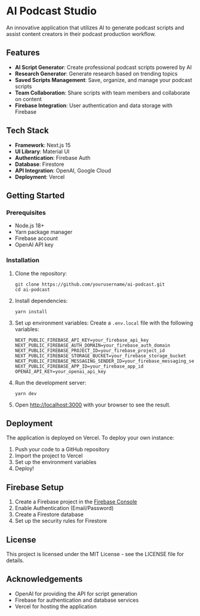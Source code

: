 # AI Podcast Studio

An innovative application that utilizes AI to generate podcast scripts and assist content creators in their podcast production workflow.

## Features

- **AI Script Generator**: Create professional podcast scripts powered by AI
- **Research Generator**: Generate research based on trending topics
- **Saved Scripts Management**: Save, organize, and manage your podcast scripts
- **Team Collaboration**: Share scripts with team members and collaborate on content
- **Firebase Integration**: User authentication and data storage with Firebase

## Tech Stack

- **Framework**: Next.js 15
- **UI Library**: Material UI
- **Authentication**: Firebase Auth
- **Database**: Firestore
- **API Integration**: OpenAI, Google Cloud
- **Deployment**: Vercel

## Getting Started

### Prerequisites

- Node.js 18+ 
- Yarn package manager
- Firebase account
- OpenAI API key

### Installation

1. Clone the repository:
   ```
   git clone https://github.com/yourusername/ai-podcast.git
   cd ai-podcast
   ```

2. Install dependencies:
   ```
   yarn install
   ```

3. Set up environment variables:
   Create a `.env.local` file with the following variables:
   ```
   NEXT_PUBLIC_FIREBASE_API_KEY=your_firebase_api_key
   NEXT_PUBLIC_FIREBASE_AUTH_DOMAIN=your_firebase_auth_domain
   NEXT_PUBLIC_FIREBASE_PROJECT_ID=your_firebase_project_id
   NEXT_PUBLIC_FIREBASE_STORAGE_BUCKET=your_firebase_storage_bucket
   NEXT_PUBLIC_FIREBASE_MESSAGING_SENDER_ID=your_firebase_messaging_sender_id
   NEXT_PUBLIC_FIREBASE_APP_ID=your_firebase_app_id
   OPENAI_API_KEY=your_openai_api_key
   ```

4. Run the development server:
   ```
   yarn dev
   ```

5. Open [http://localhost:3000](http://localhost:3000) with your browser to see the result.

## Deployment

The application is deployed on Vercel. To deploy your own instance:

1. Push your code to a GitHub repository
2. Import the project to Vercel
3. Set up the environment variables
4. Deploy!

## Firebase Setup

1. Create a Firebase project in the [Firebase Console](https://console.firebase.google.com/)
2. Enable Authentication (Email/Password)
3. Create a Firestore database
4. Set up the security rules for Firestore

## License

This project is licensed under the MIT License - see the LICENSE file for details.

## Acknowledgements

- OpenAI for providing the API for script generation
- Firebase for authentication and database services
- Vercel for hosting the application
